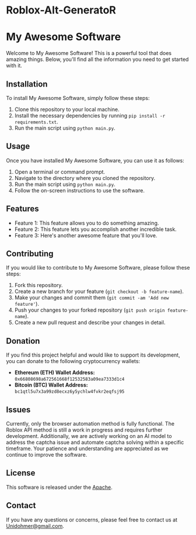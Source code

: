 # Roblox-Alt-GeneratoR
# My Awesome Software

Welcome to My Awesome Software! This is a powerful tool that does amazing things. Below, you'll find all the information you need to get started with it.

## Installation

To install My Awesome Software, simply follow these steps:

1. Clone this repository to your local machine.
2. Install the necessary dependencies by running `pip install -r requirements.txt`.
3. Run the main script using `python main.py`.

## Usage

Once you have installed My Awesome Software, you can use it as follows:

1. Open a terminal or command prompt.
2. Navigate to the directory where you cloned the repository.
3. Run the main script using `python main.py`.
4. Follow the on-screen instructions to use the software.

## Features

- Feature 1: This feature allows you to do something amazing.
- Feature 2: This feature lets you accomplish another incredible task.
- Feature 3: Here's another awesome feature that you'll love.

## Contributing

If you would like to contribute to My Awesome Software, please follow these steps:

1. Fork this repository.
2. Create a new branch for your feature (`git checkout -b feature-name`).
3. Make your changes and commit them (`git commit -am 'Add new feature'`).
4. Push your changes to your forked repository (`git push origin feature-name`).
5. Create a new pull request and describe your changes in detail.

## Donation
If you find this project helpful and would like to support its development, you can donate to the following cryptocurrency wallets:

- **Ethereum (ETH) Wallet Address:** `0x66808698a672561668f12532583a09ea7333d1c4`
- **Bitcoin (BTC) Wallet Address:** `bc1qtl5u7x3a99zd8ecxz6y5ychlw4fvkr2eqfsj95`


## Issues
Currently, only the browser automation method is fully functional. The Roblox API method is still a work in progress and requires further development. Additionally, we are actively working on an AI model to address the captcha issue and automate captcha solving within a specific timeframe. Your patience and understanding are appreciated as we continue to improve the software.


## License

This software is released under the [Apache](LICENSE).

## Contact

If you have any questions or concerns, please feel free to contact us at [Unidohmer@gmail.com](Skye07589@gmail.com).

